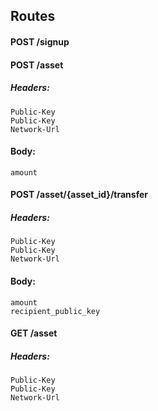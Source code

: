## Routes
#### POST /signup

#### POST /asset
##### Headers:
    Public-Key
    Public-Key
    Network-Url
#### Body:
    amount



#### POST /asset/{asset_id}/transfer
##### Headers:
    Public-Key
    Public-Key
    Network-Url
#### Body:
    amount
    recipient_public_key

#### GET /asset
##### Headers:
    Public-Key
    Public-Key
    Network-Url